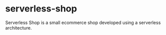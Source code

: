 # serverless-shop
Serverless Shop is a small ecommerce shop developed using a serverless architecture. 
